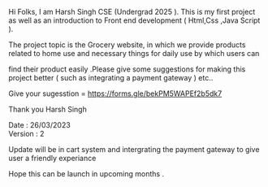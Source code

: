 Hi Folks,
I am Harsh Singh CSE (Undergrad 2025 ). This is my first project as well as an introduction to  Front end development ( Html,Css ,Java Script ).

The project topic is the Grocery website, in which we provide products related to home use and necessary things for daily use by which users can 

find their product easily .Please give some suggestions for making this project better ( such as integrating a payment gateway ) etc..

Give your sugesstion =  https://forms.gle/bekPM5WAPEf2b5dk7

Thank you
Harsh Singh
<br>

 
 Date :  26/03/2023
 <br>
Version : 2 

Update will be in cart system and intergrating the payment gateway to give user a friendly experiance 

Hope this can be launch in upcoming months .

